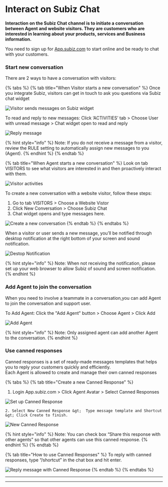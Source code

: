 # Interact on Subiz Chat

**Interaction on the Subiz Chat channel is to initiate a conversation between Agent and website visitors. They are customers who are interested in learning about your products, services and Business information.**

You need to sign up for [App.subiz.com](https://app.subiz.com) to start online and be ready to chat with your customers.

### Start new conversation

There are 2 ways to have a conversation with visitors:

{% tabs %}
{% tab title="When Visitor starts a new conversation" %}
Once you integrate Subiz, visitors can get in touch to ask you questions via Subiz chat widget

![Visitor sends messages on Subiz widget](../../.gitbook/assets/1.-visitor-chat.jpg)

To read and reply to new messages: Click  ‘ACTIVITIES’ tab &gt; Choose User with unread message &gt; Chat widget open to read and reply

![Reply message](../../.gitbook/assets/2.-reply-user.jpg)

{% hint style="info" %}
Note: If you do not receive a message from a visitor, review the RULE setting to automatically assign new messages to you \(Agent\).
{% endhint %}
{% endtab %}

{% tab title="When Agent starts a new conversation" %}
Look on tab VISITORS to see what visitors are interested in and then proactively interact with them.

![Visitor activities](../../.gitbook/assets/3.-visitor-tab.jpg)

To create a new conversation with a website visitor, follow these steps:

1. Go to tab  VISITORS &gt; Choose a Website Vistor
2. Click  New Conversation &gt; Choose Subiz Chat
3. Chat widget opens and type messages here.

![Create a new conversation](../../.gitbook/assets/4.-create-new.jpg)
{% endtab %}
{% endtabs %}

When a visitor or user sends a new message, you’ll be notified through desktop notification at the right bottom of your screen and sound notification.

![Destop Notification](../../.gitbook/assets/4.1-destopn-noti.jpg)

{% hint style="info" %}
Note: When not receiving the notification, please set up your web browser to allow Subiz of sound and screen notification.
{% endhint %}

### **Add Agent to join the conversation**

When you need to involve a teammate in a conversation,you can add Agent to join the conversation and support user.

To Add Agent: Click the "Add Agent" button &gt; Choose Agent &gt; Click Add

![Add Agent](../../.gitbook/assets/5.-add-agent.jpg)

{% hint style="info" %}
Note: Only assigned agent can add another Agent to the conversation.
{% endhint %}



### **Use canned responses**

Canned responses is a set of ready-made messages templates that helps you to reply your customers quickly and efficiently.  
Each Agent is allowed to create and manage their own canned responses

{% tabs %}
{% tab title="Create a new Canned Response" %}
1. Login App.subiz.com &gt; Click Agent Avatar &gt; Select Canned Responses

![Set up Canned Response](../../.gitbook/assets/6.-canned-respond.jpg)



    2. Select New Canned Response &gt;  Type message template and Shortcut &gt; Click Create to finish.  


![New Canned Response](../../.gitbook/assets/7.-creat-new%20%281%29.jpg)

{% hint style="info" %}
Note: You can check box “Share this response with other agents” so that other agents can use this canned response.
{% endhint %}
{% endtab %}

{% tab title="How to use Canned Responses" %}
To reply with canned responses, type “/shortcut” in the chat box and hit enter.  


![Reply message with Canned Response](../../.gitbook/assets/8.-use-canned.jpg)
{% endtab %}
{% endtabs %}

  
****

  


  
****



